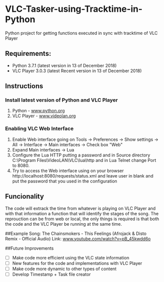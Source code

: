 # VLC-Tasker-using-Tracktime-in-Python
Python project for getting functions executed in sync with tracktime of VLC Player

## Requirements:
- Python 3.7.1 (latest version in 13 of December 2018)
- VLC Player 3.0.3 (latest Recent version in 13 of December 2018)


## Instructions
### Install latest version of Python and VLC Player
1. Python - www.python.org
2. VLC Player - www.videolan.org

### Enabling VLC Web Interface
1. Enable Web interface going on Tools -> Preferences -> Show settings -> All -> Interface -> Main interfaces -> Check box "Web"
2. Expand Main interfaces -> Lua
3. Configure the Lua HTTP putting a password and in Source directory C:\Program Files\VideoLAN\VLC\lua\http and in Lua Telnet change Port to 8080.
4. Try to access the Web interface using on your browser http://localhost:8080/requests/status.xml and leave user in blank and put the password that you used in the configuration

## Funcionality
The code will extrack the time from whatever is playing on VLC Player and with that information a function that will identify the stages of the song. The reprouction can be from web or local, the only things is required is that both the code and the VLC Player be running at the same time.

##Example
Song: The Chainsmokers - This Feelings (Afrojack & Disto Remix - Official Audio)
Link: www.youtube.com/watch?v=pB_45kwdd6o

##Future Improvements
- [ ] Make code more efficient using the VLC state information
- [ ] New features for the code and implementations with VLC Player
- [ ] Make code more dynamic to other types of content
- [ ] Develop Timestamp + Task file creator 
